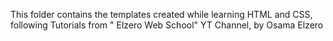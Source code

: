 This folder contains the templates created while learning HTML and CSS,
following Tutorials from " Elzero Web School" YT Channel, by Osama Elzero
